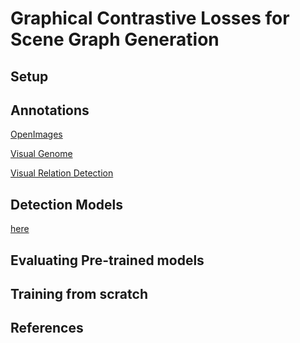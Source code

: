 # Graphical Contrastive Losses for Scene Graph Generation

## Setup
## Annotations

[OpenImages](https://drive.google.com/open?id=1GeUEsiS9Z3eRYnH1GPUz99wjQwjcHl6n)

[Visual Genome](https://drive.google.com/open?id=1VDuba95vIPVhg5DiriPtwuVA6mleYGad)

[Visual Relation Detection](https://drive.google.com/open?id=1BUZIVOCEp_-_e9Rs4hVgmbKjLhR2aUT6)

## Detection Models
[here](https://drive.google.com/open?id=1_7Qw8oqDvmMpp9cBCkUZY7PByH6iINOl)

## Evaluating Pre-trained models

## Training from scratch

## References
